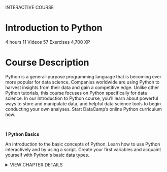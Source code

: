 INTERACTIVE COURSE
# Introduction to Python

4 hours
11 Videos
57 Exercises
4,700 XP

# Course Description

Python is a general-purpose programming language that is becoming ever more popular for data science. Companies worldwide are using Python to harvest insights from their data and gain a competitive edge. Unlike other Python tutorials, this course focuses on Python specifically for data science. In our Introduction to Python course, you’ll learn about powerful ways to store and manipulate data, and helpful data science tools to begin conducting your own analyses. Start DataCamp’s online Python curriculum now.

<br>

**1 Python Basics**

An introduction to the basic concepts of Python. Learn how to use Python interactively and by using a script. Create your first variables and acquaint yourself with Python's basic data types.

<details>
<summary>VIEW CHAPTER DETAILS</summary>
<ul>
<li>Hello Python ------------------------ 50 xp</li>
<li>The Python Interface -------------- 100 xp</li>
<li>When to use Python? --------------- 50 xp</li>
<li>Any comments? -------------------- 100 xp</li>
<li>Python as a calculator ------------- 100 xp</li>
<li>Variables and Types ----------------- 50 xp</li>
<li>Variable Assignment --------------- 100 xp</li>
<li>Calculations with variables -------- 100 xp</li>
<li>Other variable types --------------- 100 xp</li>
<li>Guess the type ---------------------- 50 xp</li>
<li>Operations with other types ------ 100 xp</li>
<li>Type conversion ------------------- 100 xp</li>
<li>Can Python handle everything ----- 50 xp</li>
</ul>
</details>
